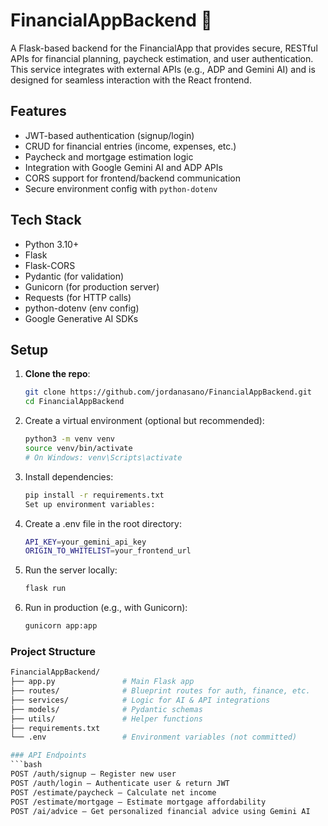 # FinancialAppBackend 🐍

A Flask-based backend for the FinancialApp that provides secure, RESTful APIs for financial planning, paycheck estimation, and user authentication. This service integrates with external APIs (e.g., ADP and Gemini AI) and is designed for seamless interaction with the React frontend.

## Features

- JWT-based authentication (signup/login)
- CRUD for financial entries (income, expenses, etc.)
- Paycheck and mortgage estimation logic
- Integration with Google Gemini AI and ADP APIs
- CORS support for frontend/backend communication
- Secure environment config with `python-dotenv`

## Tech Stack

- Python 3.10+
- Flask
- Flask-CORS
- Pydantic (for validation)
- Gunicorn (for production server)
- Requests (for HTTP calls)
- python-dotenv (env config)
- Google Generative AI SDKs

## Setup

1. **Clone the repo**:
   ```bash
   git clone https://github.com/jordanasano/FinancialAppBackend.git
   cd FinancialAppBackend

2. Create a virtual environment (optional but recommended):
    ```bash
    python3 -m venv venv
    source venv/bin/activate
    # On Windows: venv\Scripts\activate
    
3. Install dependencies:
   ```bash
   pip install -r requirements.txt
   Set up environment variables:

4. Create a .env file in the root directory:
   ```bash
   API_KEY=your_gemini_api_key
   ORIGIN_TO_WHITELIST=your_frontend_url

5. Run the server locally:
   ```bash
   flask run

6. Run in production (e.g., with Gunicorn):
   ```bash
   gunicorn app:app

### Project Structure
```graphql
FinancialAppBackend/
├── app.py               # Main Flask app
├── routes/              # Blueprint routes for auth, finance, etc.
├── services/            # Logic for AI & API integrations
├── models/              # Pydantic schemas
├── utils/               # Helper functions
├── requirements.txt
└── .env                 # Environment variables (not committed)

### API Endpoints
```bash
POST /auth/signup – Register new user
POST /auth/login – Authenticate user & return JWT
POST /estimate/paycheck – Calculate net income
POST /estimate/mortgage – Estimate mortgage affordability
POST /ai/advice – Get personalized financial advice using Gemini AI
   
